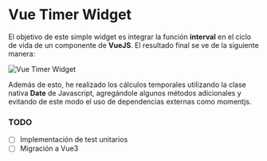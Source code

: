# Vue Timer Widget

El objetivo de este simple widget es integrar la función **interval** en el ciclo de vida de un componente de **VueJS**. El resultado final se ve de la siguiente manera:

![Vue Timer Widget](https://i.ibb.co/0Xhmkvy/vue-timer-widget.png)

Además de esto, he realizado los cálculos temporales utilizando la clase nativa **Date** de Javascript, agregándole algunos métodos adicionales y evitando de este modo el uso de dependencias externas como momentjs.


### TODO
- [ ] Implementación de test unitarios
- [ ] Migración a Vue3

